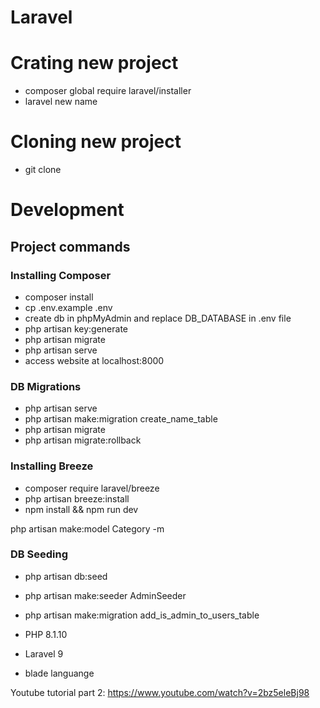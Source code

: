 # Laravel 

# Crating new project
- composer global require laravel/installer
- laravel new name

# Cloning new project
- git clone <project-name>

# Development

## Project commands

### Installing Composer
- composer install
- cp .env.example .env
- create db in phpMyAdmin and replace DB_DATABASE in .env file
- php artisan key:generate
- php artisan migrate
- php artisan serve
- access website at localhost:8000

### DB Migrations
- php artisan serve
- php artisan make:migration create_name_table
- php artisan migrate
- php artisan migrate:rollback

### Installing Breeze
- composer require laravel/breeze
- php artisan breeze:install
- npm install && npm run dev

php artisan make:model Category -m

### DB Seeding
- php artisan db:seed
- php artisan make:seeder AdminSeeder   
- php artisan make:migration add_is_admin_to_users_table



- PHP 8.1.10
- Laravel 9
- blade languange


Youtube tutorial part 2: https://www.youtube.com/watch?v=2bz5eleBj98
